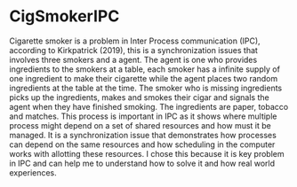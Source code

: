 # CigSmokerIPC
Cigarette smoker is a problem in Inter Process communication (IPC), according to Kirkpatrick (2019), this is a synchronization issues that involves three smokers and a agent. The agent is one who provides ingredients to the smokers at a table, each smoker has a infinite supply of one ingredient to make their cigarette while the agent places two random ingredients at the table at the time. The smoker who is missing ingredients picks up the ingredients, makes and smokes their cigar and signals the agent when they have finished smoking. The ingredients are paper, tobacco and matches. This process is important in IPC as it shows where multiple process might depend on a set of shared resources and how must it be managed. It is a synchronization issue that demonstrates how processes can depend on the same resources and how scheduling in the computer works with allotting these resources. I chose this because it is key problem in IPC and can help me to understand how to solve it and how real world experiences.
